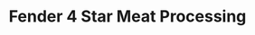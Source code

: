 ---
title: "Fender 4 Star Meat Processing"
url: /spencer/fender-4-star-meat-processing/
shop: Metzgerei
---